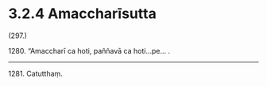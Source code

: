 # 3.2.4 Amaccharīsutta

(297.)

1280\. “Amaccharī ca hoti, paññavā ca hoti…pe… .

---

1281\. Catutthaṃ.
